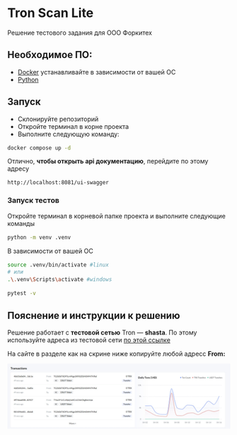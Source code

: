# Tron Scan Lite
Решение тестового задания для ООО Форкитех

## Необходимое ПО:
- [Docker](https://docs.docker.com/engine/install/) устанавливайте в зависимости от вашей ОС
- [Python](https://www.python.org/downloads/release/python-3120/)



## Запуск
- Склонируйте репозиторий 
- Откройте терминал в корне проекта
- Выполните следующую команду:
```sh
docker compose up -d
```

Отлично, __чтобы открыть api документацию__, перейдите по этому адресу
```
http://localhost:8081/ui-swagger
```

### Запуск тестов
Откройте терминал в корневой папке проекта и выполните следующие команды
```sh
python -m venv .venv
```

В зависимости от вашей ОС
```sh
source .venv/bin/activate #linux
# или
.\.venv\Scripts\activate #windows
```

```sh
pytest -v
```


## Пояснение и инструкции к решению
Решение работает с __тестовой сетью__ Tron — __shasta__. По этому используйте адреса из тестовой сети [по этой ссылке]( https://shasta.tronscan.org/)

На сайте в разделе как на скрине ниже копируйте любой адресс __From:__

![картинка](./img_addresses.jpg)

